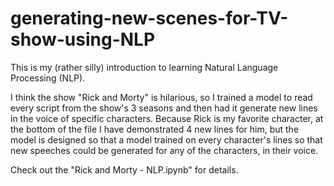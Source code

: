 # generating-new-scenes-for-TV-show-using-NLP
This is my (rather silly) introduction to learning Natural Language Processing (NLP). 

I think the show "Rick and Morty" is hilarious, so I trained a model to read every script from the show's 3 seasons and then had it generate new lines in the voice of specific characters. Because Rick is my favorite character, at the bottom of the file I have demonstrated 4 new lines for him, but the model is designed so that a model trained on every character's lines so that new speeches could be generated for any of the characters, in their voice.

Check out the "Rick and Morty - NLP.ipynb" for details. 
